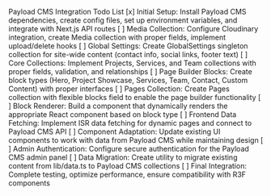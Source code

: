 Payload CMS Integration Todo List
[x] Initial Setup: Install Payload CMS dependencies, create config files, set up environment variables, and integrate with Next.js API routes
[ ] Media Collection: Configure Cloudinary integration, create Media collection with proper fields, implement upload/delete hooks
[ ] Global Settings: Create GlobalSettings singleton collection for site-wide content (contact info, social links, footer text)
[ ] Core Collections: Implement Projects, Services, and Team collections with proper fields, validation, and relationships
[ ] Page Builder Blocks: Create block types (Hero, Project Showcase, Services, Team, Contact, Custom Content) with proper interfaces
[ ] Pages Collection: Create Pages collection with flexible blocks field to enable the page builder functionality
[ ] Block Renderer: Build a component that dynamically renders the appropriate React component based on block type
[ ] Frontend Data Fetching: Implement ISR data fetching for dynamic pages and connect to Payload CMS API
[ ] Component Adaptation: Update existing UI components to work with data from Payload CMS while maintaining design
[ ] Admin Authentication: Configure secure authentication for the Payload CMS admin panel
[ ] Data Migration: Create utility to migrate existing content from lib/data.ts to Payload CMS collections
[ ] Final Integration: Complete testing, optimize performance, ensure compatibility with R3F components
